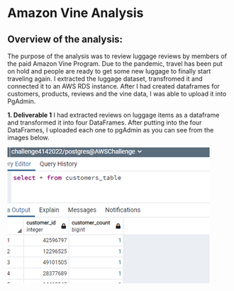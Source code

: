 # Amazon Vine Analysis

## <b>Overview of the analysis:</b>

The purpose of the analysis was to review luggage reviews by members of the paid Amazon Vine Program.  Due to the pandemic, travel has been put on hold and people are ready to get some new luggage to finally start traveling again.  I extracted the luggage dataset, transfromed it and connected it to an AWS RDS instance.  After I had created dataframes for customers, products, reviews and the vine data, I was able to upload it into PgAdmin.  


<b>1. Deliverable 1</b>
I had extracted reviews on luggage items as a dataframe and transformed it into four DataFrames.  After putting into the four DataFrames, I uploaded each one to pgAdmin as you can see from the images below.

![](/Resources/customers_table.png)


